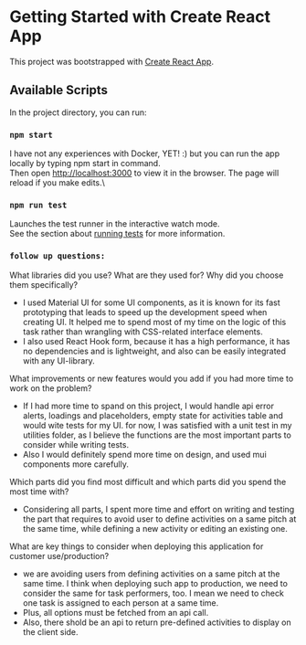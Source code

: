 # Getting Started with Create React App

This project was bootstrapped with [Create React App](https://github.com/facebook/create-react-app).

## Available Scripts

In the project directory, you can run:

### `npm start`

I have not any experiences with Docker, YET! :) but you can run the app locally by typing npm start in command.\
Then open [http://localhost:3000](http://localhost:3000) to view it in the browser.
The page will reload if you make edits.\

### `npm run test`

Launches the test runner in the interactive watch mode.\
See the section about [running tests](https://facebook.github.io/create-react-app/docs/running-tests) for more information.

### `follow up questions:`

What libraries did you use? What are they used for? Why did you choose them
specifically?
- I used Material UI for some UI components, as it is known for its fast prototyping that leads to speed up the development speed when creating UI. It helped me to spend most of my time on the logic of this task rather than wrangling with CSS-related interface elements.
- I also used React Hook form, because it has a high performance, it has no dependencies and is lightweight, and also can be easily integrated with any UI-library.

What improvements or new features would you add if you had more time to work on
the problem?
- If I had more time to spand on this project, I would handle api error alerts, loadings and placeholders, empty state for activities table and would wite tests for my UI. for now, I was satisfied with a unit test in my utilities folder, as I believe the functions are the most important parts to consider while writing tests.
- Also I would definitely spend more time on design, and used mui components more carefully. 

Which parts did you find most difficult and which parts did you spend the most time
with?
- Considering all parts, I spent more time and effort on writing and testing the part that requires to avoid user to define activities on a same pitch at the same time, while defining a new activity or editing an existing one.

What are key things to consider when deploying this application for customer
use/production?
- we are avoiding users from defining activities on a same pitch at the same time. I think when deploying such app to production, we need to consider the same for task performers, too. I mean we need to check one task is assigned to each person at a same time.
- Plus, all options must be fetched from an api call. 
- Also, there shold be an api to return pre-defined activities to display on the client side.  





